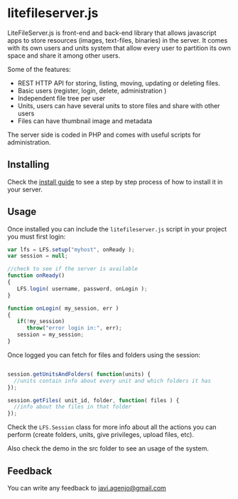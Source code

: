 # litefileserver.js

LiteFileServer.js is front-end and back-end library that allows javascript apps to store resources (images, text-files, binaries) in the server.
It comes with its own users and units system that allow every user to partition its own space and share it among other users.

Some of the features:

 * REST HTTP API for storing, listing, moving, updating or deleting files.
 * Basic users (register, login, delete, administration )
 * Independent file tree per user
 * Units, users can have several units to store files and share with other users
 * Files can have thumbnail image and metadata

The server side is coded in PHP and comes with useful scripts for administration.

Installing
----------

Check the [install guide](INSTALL.md) to see a step by step process of how to install it in your server.

Usage
----------

Once installed you can include the ```litefileserver.js``` script in your project you must first login:

```javascript
var lfs = LFS.setup("myhost", onReady );
var session = null;

//check to see if the server is available
function onReady()
{
   LFS.login( username, password, onLogin );
}

function onLogin( my_session, err )
{
   if(!my_session)
      throw("error login in:", err);
   session = my_session;
}
```

Once logged you can fetch for files and folders using the session:

```javascript

session.getUnitsAndFolders( function(units) {
  //units contain info about every unit and which folders it has
});

session.getFiles( unit_id, folder, function( files ) {
  //info about the files in that folder
});

```

Check the ```LFS.Session``` class for more info about all the actions you can perform (create folders, units, give privileges, upload files, etc).

Also check the demo in the src folder to see an usage of the system.

Feedback
--------

You can write any feedback to javi.agenjo@gmail.com




